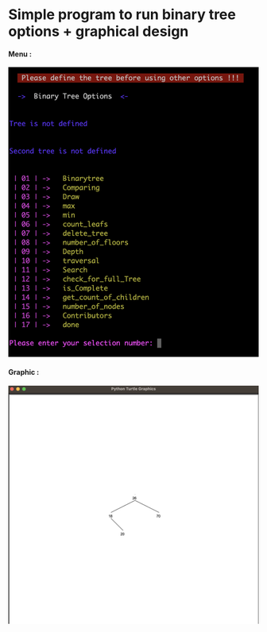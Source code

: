 # Simple program to run binary tree options + graphical design 

#### Menu : 

![alt text](images/menu.png)

#### Graphic : 

![alt text](images/draw.png)